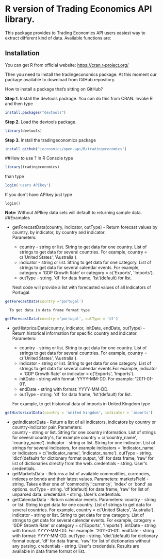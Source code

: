 # R version of Trading Economics API library.

This package provides to Trading Economics API users easiest way to extract different kind of data.
Available functions are:

## Installation

You can get R from official website: https://cran.r-project.org/

Then you need to install the tradingeconomics package. At this moment our package available to download from GitHub repository. 

How to install a package that’s sitting on GitHub?

**Step 1.**   Install the devtools package. You can do this from CRAN. Invoke R and then type
```r
install.packages("devtools")
```
**Step 2.** Load the devtools package.
```r
library(devtools)
```
**Step 3.** Install the tradingeconomics package
```r
install_github("ieconomics/open-api/R/tradingeconomics")
```

##How to use ?
In R Console type
```r
library(tradingeconomics)
```
than type
```r
login('users APIkey')
```
If you don't have APIkey just type
```
login()
```
**Note:** Without APIkey  data sets will default to returning sample data.
##Examples
* getForecastData(country, indicator, outType) - Return forecast values by country, by indicator, by country and indicator.    
   Parameters:   
	 - country - string or list. String to get data for one country. List of strings to get data for
			   several countries. For example, country = c('United States', 'Australia').   
	 - indicator - string or list. String  to get data for one category. List of strings to get data for
	 		     several calendar events. For example, category = 'GDP Growth Rate' or
				 category = c('Exports', 'Imports').   
	 - outType - string. 'df' for data frame, 'lst'(default) for list.  
	 
   Next code will provide a list with forecasted values of all indicators of Portugal. 
```r
getForecastData(country ='portugal')
```
      To get data in data frame format type 
```r
getForecastData(country ='portugal', outType = 'df')
```
* getHistoricalData(country, indicator, initDate, endDate, outTytpe) - Return historical information for specific country and indicator.   
   Parameters:    
    - country - string or list. String to get data for one country. List of strings to get data for
               several countries. For example, country = c('United States', 'Australia').   
    - indicator - string or list. String  to get data for one category. List of strings to get data for
 	 			 several calendar events.For example, indicator = 'GDP Growth Rate' or 
 	 			 indicator = c('Exports', 'Imports').
    - initDate - string with format: YYYY-MM-DD. For example: '2011-01-01'.
    - endDate - string with format: YYYY-MM-DD.
    - outType - string. 'df' for data frame, 'lst'(default) for list.   
    
   For example, to get historical data of imports in United Kingdom type
```r
getHistoricalData(country = 'united kingdom', indicator = 'imports')
```
* getIndicatorData -  Return a list of all indicators, indicators by country or country-indicator pair.
	Parameters:   
	 country - string or list. String for one country information. List of strings for
	           several country's, for example country = c('country_name', 'country_name').
	 indicator - string or list. String for one indicator. List of strings for several indicators, for example
                 indicators = 'indicator_name' or indicators = c('indicator_name', 'indicator_name').
	 outType - string. 'dict'(default) for dictionary format output, 'df' for data frame,
			   'raw' for list of dictionaries directly from the web.
  	 credentials - string. User's credentials.
* getMarketsData - Returns a list of available commodities, currencies, indexes or bonds and their latest values.
	Parameters:
     marketsField - string. Takes either one of 'commodity','currency',
			       'index' or 'bond' as options.
     outType - string. 'df'(default) for data frame,
              'raw' for list of unparsed data.
     credentials - string. User's credentials.
* getCalendarData - Return calendar events.
	Parameters:
	 country - string or list. String to get data for one country. List of strings to get data for
               several countries. For example, country = c('United States', 'Australia').
	 indicator -  string or list. String  to get data for one category. List of strings to get 
	              data for several calendar events. For example, category = 'GDP Growth Rate' or
                  category = c('Exports', 'Imports').
 	 initDate - string with format: YYYY-MM-DD. For example: '2011-01-01'.
	 endDate - string with format: YYYY-MM-DD.
	 outType - string. 'dict'(default) for dictionary format output, 'df' for data frame,
			   'raw' for list of dictionaries without any parsing.
	 credentials - string. User's credentials.
Results are available in data frame format or list. 
